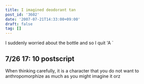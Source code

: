 ```yaml
---
title: I imagined deodorant tan
post_id: '3602'
date: '2007-07-21T14:33:00+09:00'
draft: false
tag: []
---
```


I suddenly worried about the bottle and so I quit 'A `

## 7/26 17: 10 postscript

When thinking carefully, it is a character that you do not want to anthropomorphize as much as you might imagine it orz